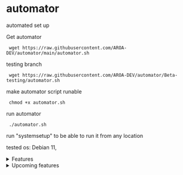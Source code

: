 # automator
automated set up

Get automator
````
 wget https://raw.githubusercontent.com/AROA-DEV/automator/main/automator.sh
````
testing branch
````
 wget https://raw.githubusercontent.com/AROA-DEV/automator/Beta-testing/automator.sh
````
make automator script runable
````
 chmod +x automator.sh
````
run automator
````
 ./automator.sh
````

run "systemsetup" to be able to run it from any location

tested os: Debian 11,
<details><summary>Features</summary>
<p>

# system:

 - system setup:
   - will install automator and automator-update on the system bin directory
   - extarnal tools that will be installed: git, python, python3, python3-pip, curl, wget, nmon, neofetch.
   
 - system:
   - some comands from the system ( sreboot, sshutdown, clear , ip , ping, new user, remuve user)

# and automated install for tools:

- Office tools:
 - 7zip

- Osint tools:
  - Osintgram
  - Recon-ng
  - phoneinfoga
  - nmap
  - Profil3r

- Exploit tools:
  - metasploit
  - setoolkit
  - metasploit install type 2
  - Havoc Client ( may need some changes in the future )
  - Havoc Team server ( may need some changes in the future )

- Wireles tools:
  - wifite2
  - wireshark

- vulnerability detection tools:
   - lynis
   
- Anty Virus
   - ClamAV

</p>
</details>

<details><summary>Upcoming features</summary>
<p>

Upcoming features:
( the check features checked are avaleable in the beta branch but havent made it to the release version )

- [ ] Docker install



</p>
</details>

